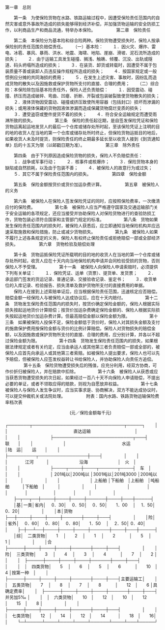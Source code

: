 
 



第一章　总则

　　第一条　为使保险货物在水路、铁路运输过程中，因遭受保险责任范围内的自然灾害或意外事故所造成的损失能够得到经济补偿，并加强货物运输的安全防损工作，以利商品生产和商品流通，特举办本保险。 
　　
　　 
第二章　保险责任

　　第二条　本保险分为基本险和综合险两种。保险货物遭受损失时，保险人按承保险别的责任范围负赔偿责任。 
　　（一）基本险： 
　　１．因火灾、爆炸、雷电、冰雹、暴风、暴雨、洪水、地震、海啸、地陷、崖崩、滑坡、泥石流所造成的损失； 
　　２．由于运输工具发生碰撞、搁浅、触礁、倾覆、沉没、出轨或隧道、码头坍塌所造成的损失； 
　　３．在装货、卸货或转载时，因遭受不属于包装质量不善或装卸人员违反操作规程所造成的损失； 
　　４．按国家规定或一般惯例应分摊的共同海损的费用；
　　５．在发生上述灾害、事故时，因纷乱而造成货物的散失以及因施救或保护货物所支付的直接、合理的费用； 
　　（二）综合险：本保险除包括基本险责任外，保险人还负责赔偿：
　　１．因受震动、碰撞、挤压而造成破碎、弯曲、凹瘪、折断、开裂或包装破裂致使货物散失的损失； 
　　２．液体货物因受震动、碰撞或挤压致使所用容器（包括封口）损坏而渗漏的损失；或用液体保藏的货物因液体渗漏而造成保藏货物腐烂变质的损失； 
　　３．遭受盗窃或整件提货不着的损失； 
　　４．符合安全运输规定而遭受雨淋所致的损失。 
　　
　　第三条　保险的责任起讫期，是自签发保险凭证和保险货物运离起运地发货人的最后一个仓库或储存处所时起，至该保险凭证上注明的目的地的收货人在当地的第一个仓库或储存处所时终止，但保险货物运抵目的地后，如果收货人未及时提货，则保险责任的终止期最多延长至以收货人接到《到货通知单》后的十五天为限（以邮戳日期为准）。 
　　
　　 
第三章　除外责任

　　第四条　由于下列原因造成保险货物的损失，保险人不负赔偿责任： 
　　１．战争或军事行动； 
　　２．核事件或核爆炸； 
　　３．保险货物本身的缺陷或自然损耗，以及由于包装不善； 
　　４．被保险人的故意行为或过失； 
　　５．其它不属于保险责任范围内的损失。 
　　
　　 
第四章　保险金额 

　　第五条　保险金额按货价或货价加运杂费计算。 
　　
　　 
第五章　被保险人的义务 

　　第六条　被保险人在保险人签发保险凭证的同时，应按照保险费率，一次缴清应付的保险费。 
　　
　　第七条　被保险人应当严格遵守国家及交通运输部门关于安全运输的各项规定，还应当接受并协助保险人对保险货物进行的查验防损工作，货物包装必须符合国家和主管部门规定的标准。 
　　
　　第八条　货物如果发生保险责任范围内的损失时，被保险人获悉后，应立即通知当地保险机构并应迅速采取施救和保险措施，防止或减少货物损失。 
　　
　　第九条　被保险人如果不履行上述各条规定的义务，保险人有权终止保险责任或拒绝赔偿一部或全部经济损失。
　　
　　 
第六章　货物检验及赔偿处理

　　第十条　货物运抵保险凭证所载明的目的地的收货人在当地的第一个仓库或储存处所时起，收货人应在十天内向当地保险机构申请并会同检验受损的货物，否则保险人不予受理。 
　　
　　第十一条　被保险人向保险人申请索赔时，必须提供下列有关单证：
　　１．保险凭证、运单（货票）、提货单、发货票； 
　　２．承运部门签发的货运记录、普通记录、交接验收记录、鉴定书； 
　　３．收货单位的入库记录、检验报告、损失清单及救护货物所支付的直接费用的单据。 
　　保险人在接到上述索赔单证后，应当根据保险责任范围，迅速核定应否赔偿。赔偿金额一经保险人与被保险人达成协议后，应在十天内赔付。 
　　
　　第十二条　货物发生保险责任范围内的损失时，按货价确定保险金额的，保险人根据实际损失按起运地货价计算赔偿；按货价加运杂费确定保险金额的、保险人根据实际损失按起运地货价加运杂费计算。但最高赔偿金额以保险金额为限。
　　
　　第十三条　如果被保险人投保不足，保险金额低于货价时，保险人对其损失金额及支付的施救保护费用按保险金额与货价的比例计算赔偿。保险人对货物损失的赔偿金额，以及因施救或保护货物所支付的直接、合理的费用，应分别计算，并各以不超过保险金额为限。 
　　
　　第十四条　货物发生保险责任范围内的损失，如果根据法律规定或者有关约定，应当由承运人或其他第三者负责赔偿一部或全部的，被保险人应首先向承运人或其他第三者索赔。如被保险人提出要求，保险人也可以先予赔偿，但被保险人应签发权益转让书给保险人，并协助保险人向责任方追偿。 
　　
　　第十五条　保险货物遭受损失后的残值，应充分利用，经双方协商，可作价折归被保险人，并在赔款中扣除。 
　　
　　第十六条　被保险人从获悉或应当获悉货物遭受损失的次日起，如果经过一百八十天不向保险人申请赔偿，不提出必要的单证，或者不领取应得的赔款，则视为自愿放弃权益。 
　　
　　第十七条　被保险人与保险人发生争议时，应当实事求是、协商解决，双方不能达成协议时，可以提交仲裁机关或法院处理。
　　
　　 
附表：国内水路、铁路货物运输保险费率档次表

　　　　　　　　　　　　　　　(元／保险金额每千元)
　　
　　┌───────┬──────────────────────────────┬─────┐
　　│　　　　　　　│　　　　　　　　　　　　　　　 直达运输　　　　　　　　　　 │　　　　　│
　　│　　　　　　　├──────────────────────────┬───┤　　联　　│
　　│　　　　　　　│　　　　　　　　　　　　　水运　　　　　　　　　　　│陆　运│　　运　　│
　　│　　　　　　　├─────────┬────────────────┼───┤　　　　　│
　　│　　　　　　　│　　　　江河　　　│　　　　　　　沿海　　　　　　　│　火　│　　　　　│
　　│　　　　　　　├────┬────┼────┬──────┬────┤　车　│　　　　　│
　　│　　　　　　　│ 201吨以│200吨以 │3001吨以│201吨3000 │200吨以 │　　　│　　　　　│
　　│　　　　　　　│ 上船舶 │下船舶　│上船舶　│吨船舶　　　│下船舶　│　　　│　　　　　│
　　│　　　　　　　│　　　　│　　　　│　　　　│　　　　　　│　　　　│　　　│　　　　　│
　　├─┬──┬──┼────┼────┼────┼──────┼────┼───┼─────┤
　　│基│一类│省内│　 0．30│　 0．50│　 0．50│　　1．00　 │　 1．50│ 0．20│　　　　　│
　　│本│货物├──┼────┼────┼────┼──────┼────┼───┤　　　　　│
　　│险│　　│省外│　 0．60│　 0．80│　 0．80│　　1．50　 │　 2．50│ 0．40│　　　　　│
　　├─┼──┴──┼────┼────┼────┼──────┼────┼───┼─────┤
　　│综│　二类货物│　　1　 │　　2　 │　　1　 │　　2　　　 │　　5　 │　　1 │　　　　　│
　　│合├─────┼────┼────┼────┼──────┼────┼───┤　　　　　│
　　│险│　三类货物│　　3　 │　　4　 │　　3　 │　　4　　　 │　　7　 │　　2 │　　　　　│
　　│　├─────┼────┼────┼────┼──────┼────┼───┤　　　　　│
　　│　│　四类货物│　　5　 │　　6　 │　　5　 │　　6　　　 │　　10　│　　4 │按第一种　│
　　│　├─────┼────┼────┼────┼──────┼────┼───┤主要运输工│
　　│　│　五类货物│　　7　 │　　8　 │　　7　 │　　8　　　 │　　12　│　　6 │具确定费率│
　　│　├─────┼────┼────┼────┼──────┼────┼───┤并另加5‰ │
　　│　│　六类货物│　　10　│　　12　│　　10　│　　12　　　│　　15　│　　8 │　　　　　│
　　│　├─────┼────┼────┼────┼──────┼────┼───┤　　　　　│
　　│　│　七类货物│　　12　│　　14　│　　12　│　　14　　　│　　18　│　　16│　　　　　│
　　└─┴─────┴────┴────┴────┴──────┴────┴───┴─────┘
　　



 


 

 
 
 
 
 
  


  
 

  


  


  
 
 
 
 

